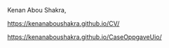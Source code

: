 Kenan Abou Shakra,

https://kenanaboushakra.github.io/CV/

https://kenanaboushakra.github.io/CaseOppgaveUio/

